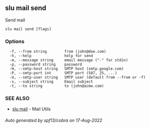 ## slu mail send

Send mail

```
slu mail send [flags]
```

### Options

```
  -f, --from string        from (john@doe.com)
  -h, --help               help for send
  -m, --message string     email message ("-" for stdin)
  -p, --password string    password
  -H, --smtp-host string   SMTP host (smtp.google.com)
  -P, --smtp-port int      SMTP port (587, 25, ...)
  -U, --smtp-user string   SMTP user (default from --from or -f)
  -s, --subject string     Email subject
  -t, --to string          to (john@acme.com)
```

### SEE ALSO

* [slu mail](slu_mail.md)	 - Mail Utils

###### Auto generated by spf13/cobra on 17-Aug-2022
